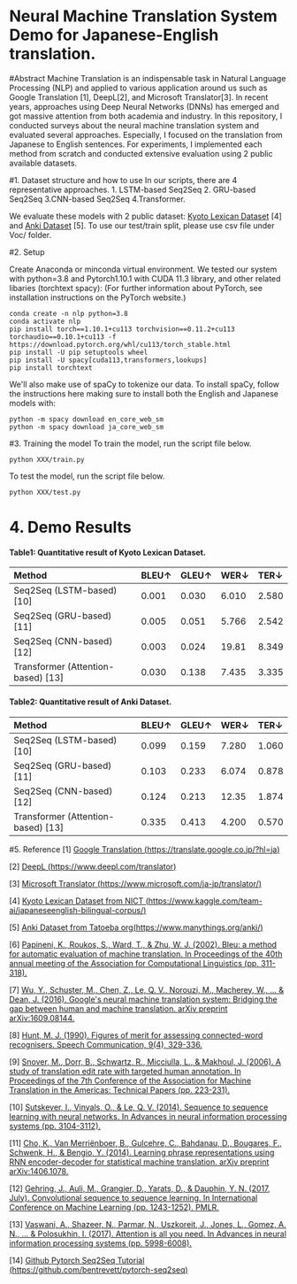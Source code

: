 # Neural Machine Translation System Demo for Japanese-English translation.

#Abstract
Machine Translation is an indispensable task in Natural Language Processing (NLP) and applied to various application around us such as Google Translation [1], DeepL[2], and Microsoft Translator[3]. In recent years, approaches using Deep Neural Networks (DNNs) has emerged and got massive attention from both academia and industry.
In this repository, I conducted surveys about the neural machine translation system and evaluated several approaches. Especially, I focused on the translation from Japanese to English sentences. For experiments, I implemented each method from scratch and conducted extensive evaluation using 2 public available datasets. 



#1. Dataset structure and how to use
In our scripts, there are 4 representative approaches. 1. LSTM-based Seq2Seq 2. GRU-based Seq2Seq 3.CNN-based Seq2Seq 4.Transformer.

We evaluate these models with 2 public dataset: [Kyoto Lexican Dataset](https://www.kaggle.com/team-ai/japaneseenglish-bilingual-corpus/) [4] and [Anki Dataset](https://www.manythings.org/anki/) [5]. 
To use our test/train split, please use csv file under Voc/ folder.


#2. Setup

Create Anaconda or minconda virtual environment. We tested our system with python=3.8 and Pytorch1.10.1 with CUDA 11.3 library, and other related libaries (torchtext spacy):
(For further information about PyTorch, see installation instructions on the PyTorch website.)
```
conda create -n nlp python=3.8
conda activate nlp
pip install torch==1.10.1+cu113 torchvision==0.11.2+cu113 torchaudio==0.10.1+cu113 -f https://download.pytorch.org/whl/cu113/torch_stable.html
pip install -U pip setuptools wheel
pip install -U spacy[cuda113,transformers,lookups]
pip install torchtext
```

We'll also make use of spaCy to tokenize our data. To install spaCy, follow the instructions here making sure to install both the English and Japanese models with:
```
python -m spacy download en_core_web_sm
python -m spacy download ja_core_web_sm
```

#3. Training the model
To train the model, run the script file below.
```
python XXX/train.py 
```
To test the model, run the script file below.
```
python XXX/test.py 
```

# 4. Demo Results

#### Table1: Quantitative result of Kyoto Lexican Dataset.

|Method|BLEU↑|GLEU↑|WER↓|TER↓|
|:---|:---|:---|:---|:---|
|Seq2Seq (LSTM-based) [10]|0.001|0.030|6.010|2.580|
|Seq2Seq (GRU-based) [11]|0.005|0.051|5.766|2.542|
|Seq2Seq (CNN-based) [12]|0.003|0.024|19.81|8.349|
|Transformer (Attention-based) [13]|0.030|0.138|7.435|3.335|


#### Table2: Quantitative result of Anki Dataset.

|Method|BLEU↑|GLEU↑|WER↓|TER↓|
|:---|:---|:---|:---|:---|
|Seq2Seq (LSTM-based) [10]|0.099|0.159|7.280|1.060|
|Seq2Seq (GRU-based) [11]|0.103|0.233|6.074|0.878|
|Seq2Seq (CNN-based) [12]|0.124|0.213|12.35|1.874|
|Transformer (Attention-based) [13]|0.335|0.413|4.200|0.570|







#5. Reference
[1] [Google Translation (https://translate.google.co.jp/?hl=ja)](https://translate.google.co.jp/?hl=ja)

[2] [DeepL (https://www.deepl.com/translator)](https://www.deepl.com/translator)

[3] [Microsoft Translator (https://www.microsoft.com/ja-jp/translator/)](https://www.microsoft.com/ja-jp/translator/)

[4] [Kyoto Lexican Dataset from NICT (https://www.kaggle.com/team-ai/japaneseenglish-bilingual-corpus/)](https://www.kaggle.com/team-ai/japaneseenglish-bilingual-corpus/)

[5] [Anki Dataset from Tatoeba org(https://www.manythings.org/anki/)](https://www.manythings.org/anki/)

[6] [Papineni, K., Roukos, S., Ward, T., & Zhu, W. J. (2002). Bleu: a method for automatic evaluation of machine translation. In Proceedings of the 40th annual meeting of the Association for Computational Linguistics (pp. 311-318).](https://aclanthology.org/P02-1040.pdf)

[7] [Wu, Y., Schuster, M., Chen, Z., Le, Q. V., Norouzi, M., Macherey, W., ... & Dean, J. (2016). Google's neural machine translation system: Bridging the gap between human and machine translation. arXiv preprint arXiv:1609.08144.](https://arxiv.org/pdf/1609.08144.pdf)

[8] [Hunt, M. J. (1990). Figures of merit for assessing connected-word recognisers. Speech Communication, 9(4), 329-336.](https://www.sciencedirect.com/science/article/abs/pii/016763939090008W)

[9] [Snover, M., Dorr, B., Schwartz, R., Micciulla, L., & Makhoul, J. (2006). A study of translation edit rate with targeted human annotation. In Proceedings of the 7th Conference of the Association for Machine Translation in the Americas: Technical Papers (pp. 223-231).](https://www.cs.umd.edu/~snover/pub/amta06/ter_amta.pdf)

[10] [Sutskever, I., Vinyals, O., & Le, Q. V. (2014). Sequence to sequence learning with neural networks. In Advances in neural information processing systems (pp. 3104-3112).](https://arxiv.org/pdf/1409.3215.pdf)

[11] [Cho, K., Van Merriënboer, B., Gulcehre, C., Bahdanau, D., Bougares, F., Schwenk, H., & Bengio, Y. (2014). Learning phrase representations using RNN encoder-decoder for statistical machine translation. arXiv preprint arXiv:1406.1078.](https://arxiv.org/pdf/1406.1078.pdf)

[12] [Gehring, J., Auli, M., Grangier, D., Yarats, D., & Dauphin, Y. N. (2017, July). Convolutional sequence to sequence learning. In International Conference on Machine Learning (pp. 1243-1252). PMLR.](https://arxiv.org/pdf/1705.03122.pdf)

[13] [Vaswani, A., Shazeer, N., Parmar, N., Uszkoreit, J., Jones, L., Gomez, A. N., ... & Polosukhin, I. (2017). Attention is all you need. In Advances in neural information processing systems (pp. 5998-6008).](https://arxiv.org/pdf/1706.03762.pdf)

[14] [Github Pytorch Seq2Seq Tutorial (https://github.com/bentrevett/pytorch-seq2seq)](https://github.com/bentrevett/pytorch-seq2seq)
